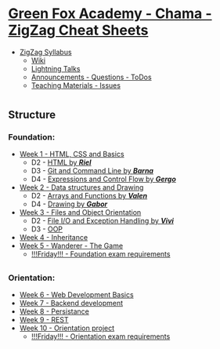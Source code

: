 # [Green Fox Academy - Chama - ZigZag Cheat Sheets]()
* [ZigZag Syllabus](https://github.com/green-fox-academy/zigzag-syllabus)
    *    [Wiki](https://github.com/green-fox-academy/zigzag-syllabus/wiki)
    *    [Lightning Talks](https://github.com/green-fox-academy/zigzag-syllabus/projects/2)
    *    [Announcements - Questions - ToDos](https://github.com/green-fox-academy/zigzag-syllabus/projects/1)
    *    [Teaching Materials - Issues](https://github.com/green-fox-academy/teaching-materials/issues)
#
## Structure
### Foundation:
* [Week 1 - HTML, CSS and Basics](https://github.com/green-fox-academy/zigzag-syllabus/wiki/Week-1)
    * D2 - [HTML by ***Riel***](Foundation/Week-1/HTML.md)
    * D3 - [Git and Command Line by ***Barna***](Foundation/Week-1/Git%20and%20CommandLine.md)
    * D4 - [Expressions and Control Flow by ***Gergo***](Foundation/Week-1/Expressions%20and%20Control%20Flow.MD)
* [Week 2 - Data structures and Drawing](https://github.com/green-fox-academy/zigzag-syllabus/wiki/Week-2)
    * D2 - [Arrays and Functions by ***Valen***](Foundation/Week-2/Arrays%20and%20Functions.md)
    * D4 - [Drawing by ***Gabor***](Foundation/Week-2/Drawing.md)
* [Week 3 - Files and Object Orientation](https://github.com/green-fox-academy/zigzag-syllabus/wiki/Week-3)
    * D2 - [File I/O and Exception Handling by ***Vivi***](Foundation/Week-3/File%20IO%20and%20Exception%20Handling.md)
    * D3 - [OOP](Foundation/Week-3/Java%20OOP%20Cheat%20Sheet.md)
* [Week 4 - Inheritance](https://github.com/green-fox-academy/zigzag-syllabus/wiki/Week-4)
* [Week 5 - Wanderer - The Game](https://github.com/green-fox-academy/zigzag-syllabus/wiki/Week-5)
    * [!!!Friday!!! - Foundation exam requirements](https://github.com/green-fox-academy/definitions/blob/master/exam/requirement/foundation-req.md)
##
### Orientation:
* [Week 6 - Web Development Basics](https://github.com/green-fox-academy/zigzag-syllabus/wiki/Week-6)
* [Week 7 - Backend development](https://github.com/green-fox-academy/zigzag-syllabus/wiki/Week-7)
* [Week 8 - Persistance](https://github.com/green-fox-academy/zigzag-syllabus/wiki/Week-8)
* [Week 9 - REST](https://github.com/green-fox-academy/zigzag-syllabus/wiki/Week-9)
* [Week 10 - Orientation project](https://github.com/green-fox-academy/zigzag-syllabus/wiki/Week-10)
    * [!!!Friday!!! - Orientation exam requirements](https://github.com/green-fox-academy/definitions/blob/master/exam/requirement/java-orientation-req.md)